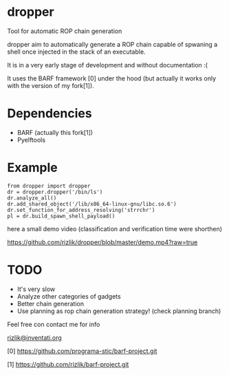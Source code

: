 dropper
=======

Tool for automatic ROP chain generation

dropper aim to automatically generate a ROP chain capable of spwaning
a shell once injected in the stack of an executable.

It is in a very early stage of development and without documentation
:(

It uses the BARF framework [0] under the hood (but actually it works only
with the version of my fork[1]).

Dependencies
============

- BARF (actually this fork[1])
- Pyelftools


Example
=======
    from dropper import dropper
    dr = dropper.dropper('/bin/ls')
    dr.analyze_all()
    dr.add_shared_object('/lib/x86_64-linux-gnu/libc.so.6')
    dr.set_function_for_address_resolving('strrchr')
    pl = dr.build_spawn_shell_payload()

here a small demo video (classification and verification time were shorthen) 

https://github.com/rizlik/dropper/blob/master/demo.mp4?raw=true

TODO
====

* It's very slow
* Analyze other categories of gadgets
* Better chain generation
* Use planning as rop chain generation strategy! (check planning branch)

Feel free con contact me for info

rizlik@inventati.org

[0] https://github.com/programa-stic/barf-project.git

[1] https://github.com/rizlik/barf-project.git

